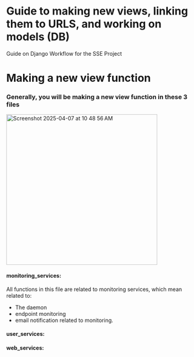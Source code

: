# Guide to making new views, linking them to URLS, and working on models (DB)
Guide on Django Workflow for the SSE Project



# Making a new view function

### Generally, you will be making a new view function in these 3 files

<img width="398" alt="Screenshot 2025-04-07 at 10 48 56 AM" src="https://github.com/user-attachments/assets/2b2618f3-5601-4120-811c-f3197321bfa0" />

#### monitoring_services:
All functions in this file are related to monitoring services, which mean related to:
- The daemon
- endpoint monitoring
- email notification related to monitoring.




#### user_services:



#### web_services:
